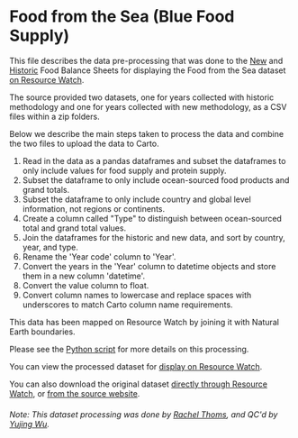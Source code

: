 # Food from the Sea (Blue Food Supply)
This file describes the data pre-processing that was done to the [New](http://www.fao.org/faostat/en/#data/FBS) and [Historic](http://www.fao.org/faostat/en/#data/FBSH) Food Balance Sheets for displaying the Food from the Sea dataset [on Resource Watch](https://resourcewatch.org/data/explore/24ad32a0-b25f-44ff-9bc0-2650ea29e0b4).

The source provided two datasets, one for years collected with historic methodology and one for years collected with new methodology, as a CSV files within a zip folders.

Below we describe the main steps taken to process the data and combine the two files to upload the data to Carto.

1. Read in the data as a pandas dataframes and subset the dataframes to only include values for food supply and protein supply. 
2. Subset the dataframe to only include ocean-sourced food products and grand totals.
3. Subset the dataframe to only include country and global level information, not regions or continents.
4. Create a column called "Type" to distinguish between ocean-sourced total and grand total values.
5. Join the dataframes for the historic and new data, and sort by country, year, and type.
6. Rename the 'Year code' column to 'Year'.
7. Convert the years in the 'Year' column to datetime objects and store them in a new column 'datetime'.
8. Convert the value column to float.
9. Convert column names to lowercase and replace spaces with underscores to match Carto column name requirements.

This data has been mapped on Resource Watch by joining it with Natural Earth boundaries. 

Please see the [Python script](https://github.com/resource-watch/data-pre-processing/blob/master/foo_061_rw0_marine_food_supply/foo_061_rw0_marine_food_supply_processing.py) for more details on this processing.

You can view the processed dataset for [display on Resource Watch](https://resourcewatch.org/data/explore/24ad32a0-b25f-44ff-9bc0-2650ea29e0b4).

You can also download the original dataset [directly through Resource Watch](https://wri-public-data.s3.amazonaws.com/resourcewatch/foo_061_rw0_marine_food_supply.zip), or [from the source website](http://www.fao.org/faostat/en/#data/FBS).

###### Note: This dataset processing was done by [Rachel Thoms](https://www.wri.org/profile/rachel-thoms), and QC'd by [Yujing Wu](https://www.wri.org/profile/Yuging-Wu).